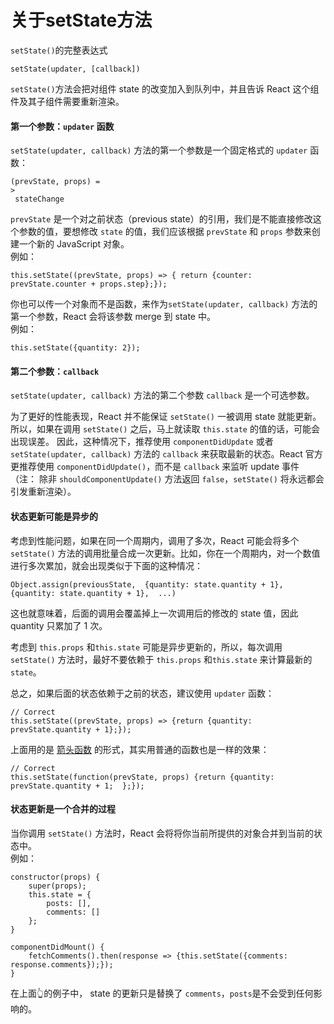 # 关于setState方法

`setState()`的完整表达式

```
setState(updater, [callback])

```

`setState()`方法会把对组件 state 的改变加入到队列中，并且告诉 React 这个组件及其子组件需要重新渲染。

#### 第一个参数：`updater` 函数

`setState(updater, callback)` 方法的第一个参数是一个固定格式的 `updater` 函数：

```
(prevState, props) =
>
 stateChange

```

`prevState` 是一个对之前状态（previous state）的引用，我们是不能直接修改这个参数的值，要想修改 `state` 的值，我们应该根据 `prevState` 和 `props` 参数来创建一个新的 JavaScript 对象。  
 例如：

```
this.setState((prevState, props) => { return {counter: prevState.counter + props.step};});

```

你也可以传一个对象而不是函数，来作为`setState(updater, callback)` 方法的第一个参数，React 会将该参数 merge 到 state 中。  
 例如：

```
this.setState({quantity: 2});
```

#### 第二个参数：`callback`

`setState(updater, callback)` 方法的第二个参数 `callback` 是一个可选参数。

为了更好的性能表现，React 并不能保证 `setState()` 一被调用 state 就能更新。所以，如果在调用 `setState()` 之后，马上就读取 `this.state` 的值的话，可能会出现误差。 因此，这种情况下，推荐使用 `componentDidUpdate` 或者 `setState(updater, callback)` 方法的 `callback` 来获取最新的状态。React 官方更推荐使用 `componentDidUpdate()`，而不是 `callback` 来监听 update 事件（注： 除非 `shouldComponentUpdate()` 方法返回 `false`，`setState()` 将永远都会引发重新渲染）。  


#### 状态更新可能是异步的

考虑到性能问题，如果在同一个周期内，调用了多次，React 可能会将多个 `setState()` 方法的调用批量合成一次更新。比如，你在一个周期内，对一个数值进行多次累加，就会出现类似于下面的这种情况：

```
Object.assign(previousState,  {quantity: state.quantity + 1},  {quantity: state.quantity + 1},  ...)

```

这也就意味着，后面的调用会覆盖掉上一次调用后的修改的 state 值，因此 quantity 只累加了 1 次。

考虑到 `this.props` 和`this.state` 可能是异步更新的，所以，每次调用 `setState()` 方法时，最好不要依赖于 `this.props` 和`this.state` 来计算最新的 `state`。

总之，如果后面的状态依赖于之前的状态，建议使用 `updater` 函数：

```
// Correct
this.setState((prevState, props) => {return {quantity: prevState.quantity + 1};});

```

上面用的是 [箭头函数](https://link.jianshu.com?t=https://developer.mozilla.org/en/docs/Web/JavaScript/Reference/Functions/Arrow_functions) 的形式，其实用普通的函数也是一样的效果：

```
// Correct
this.setState(function(prevState, props) {return {quantity: prevState.quantity + 1;  };});

```

#### 状态更新是一个合并的过程

当你调用 `setState()` 方法时，React 会将将你当前所提供的对象合并到当前的状态中。  
 例如：

```
constructor(props) {    
    super(props);    
    this.state = {      
        posts: [],      
        comments: []
    };
}

componentDidMount() {
    fetchComments().then(response => {this.setState({comments: response.comments});});
}

```

在上面👆的例子中， state 的更新只是替换了 `comments`，`posts`是不会受到任何影响的。

  


  




